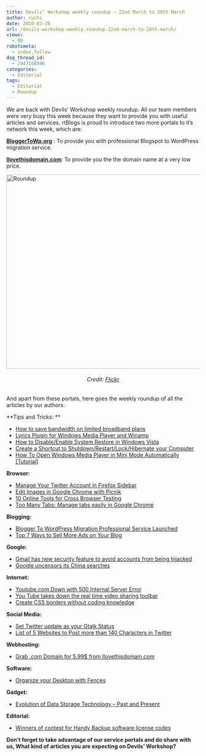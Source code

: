 ```yaml
---
title: Devils’ Workshop weekly roundup – 22nd March to 28th March
author: ruchi
date: 2010-03-28
url: /devils-workshop-weekly-roundup-22nd-march-to-28th-march/
views:
  - 80
robotsmeta:
  - index,follow
dsq_thread_id:
  - 2947108996
categories:
  - Editorial
tags:
  - Editorial
  - Roundup
---
```

We are back with Devils’ Workshop weekly roundup. All our team members were very busy this week because they want to provide you with useful articles and services. rtBlogs is proud to introduce two more portals to it’s network this week, which are:

<a href="http://bloggertowp.org/" onclick="_gaq.push(['_trackEvent', 'outbound-article', 'http://bloggertowp.org/', 'BloggerToWp.org']);" target="_blank"><strong>BloggerToWp.org</strong></a> : To provide you with professional Blogspot to WordPress migration service.

<a href="http://www.ilovethisdomain.com/" onclick="_gaq.push(['_trackEvent', 'outbound-article', 'http://www.ilovethisdomain.com/', 'Ilovethisdomain.com']);" target="_blank"><strong>Ilovethisdomain.com</strong></a>: To provide you the the domain name at a very low price.

<img class="wp-image-52857" style="float: none;margin-left: auto;margin-right: auto;border-width: 0px" src="http://cdn.devilsworkshop.org/files/2010/03/Roundup.jpg" border="0" alt="Roundup" width="506" height="506" />

<h6 style="text-align: center">
  Credit: <a href="http://www.flickr.com/photos/30928442@N08/3668169284" onclick="_gaq.push(['_trackEvent', 'outbound-article', 'http://www.flickr.com/photos/30928442@N08/3668169284', 'Flickr']);" target="_blank">Flickr</a>
</h6>

And apart from these portals, here goes the weekly roundup of all the articles by our authors:

**Tips and Tricks: **

  * [How to save bandwidth on limited broadband plans][1]
  * [Lyrics Plugin for Windows Media Player and Winamp][2]
  * [How to Disable/Enable System Restore in Windows Vista][3]
  * [Create a Shortcut to Shutdown/Restart/Lock/Hibernate your Computer][4]
  * [How To Open Windows Media Player in Mini Mode Automatically [Tutorial]][5]

**Browser:**

  * [Manage Your Twitter Account in Firefox Sidebar][6]
  * [Edit Images in Google Chrome with Picnik][7]
  * [10 Online Tools for Cross Browser Testing][8]
  * [Too Many Tabs: Manage tabs easily in Google Chrome][9]

**Blogging:**

  * [Blogger To WordPress Migration Professional Service Launched][10]
  * [Top 7 Ways to Sell More Ads on Your Blog][11]

**Google:**

  * [Gmail has new security feature to avoid accounts from being hijacked][12]
  * [Google uncensors its China searches][13]

**Internet:**

  * [Youtube.com Down with 500 Internal Server Error][14]
  * [You Tube takes down the real time video sharing toolbar][15]
  * [Create CSS borders without coding knowledge][16]

**Social Media:**

  * [Set Twitter update as your Gtalk Status][17]
  * [List of 5 Websites to Post more than 140 Characters in Twitter][18]

**Webhosting:**

  * [Grab .com Domain for 5.99$ from Ilovethisdomain.com][19]

**Software:**

  * [Organize your Desktop with Fences][20]

**Gadget:**

  * [Evolution of Data Storage Technology – Past and Present][21]

**Editorial:**

  * [Winners of contest for Handy Backup software license codes][22]

**Don’t forget to take advantage of our service portals and do share with us, What kind of articles you are expecting on Devils’ Workshop?**

 [1]: http://devilsworkshop.org/how-to-save-bandwidth-on-limited-broadband-plans/
 [2]: http://devilsworkshop.org/lyrics-plugin-for-windows-media-player-and-winamp/
 [3]: http://devilsworkshop.org/how-to-disableenable-system-restore-in-windows-vista/
 [4]: http://devilsworkshop.org/create-a-shortcut-to-shutdownrestartlockhibernate-your-computer/
 [5]: http://devilsworkshop.org/how-to-open-windows-media-player-in-mini-mode-automatically-tutorial/
 [6]: http://devilsworkshop.org/manage-your-twitter-account-in-firefox-sidebar/
 [7]: http://devilsworkshop.org/edit-images-in-google-chrome-with-picnik/
 [8]: http://devilsworkshop.org/10-online-tools-for-cross-browser-testing/
 [9]: http://devilsworkshop.org/too-many-tabs-manage-tabs-easily-in-google-chrome/
 [10]: http://devilsworkshop.org/blogger-to-wordpress-migration-professional-service-launched/
 [11]: http://devilsworkshop.org/top-7-ways-to-sell-more-ads-on-your-blog/
 [12]: http://devilsworkshop.org/gmail-has-new-security-feature-to-avoid-accounts-from-being-hijacked/
 [13]: http://devilsworkshop.org/google-uncensors-its-china-searches/
 [14]: http://devilsworkshop.org/youtube-com-down-with-500-internal-server-error/
 [15]: http://devilsworkshop.org/you-tube-takes-down-the-real-time-video-sharing-toolbar/
 [16]: http://devilsworkshop.org/create-css-borders-without-coding-knowledge/
 [17]: http://devilsworkshop.org/set-twitter-update-as-your-gtalk-status/
 [18]: http://devilsworkshop.org/list-of-5-websites-to-post-more-than-140-characters-in-twitter-2/
 [19]: http://devilsworkshop.org/grab-com-domain-for-5-99-from-ilovethisdomain-com/
 [20]: http://devilsworkshop.org/organize-your-desktop-with-fences/
 [21]: http://devilsworkshop.org/evolution-of-data-storage-technology-past-and-present/
 [22]: http://devilsworkshop.org/winners-of-contest-for-handy-backup-software-license-codes/

